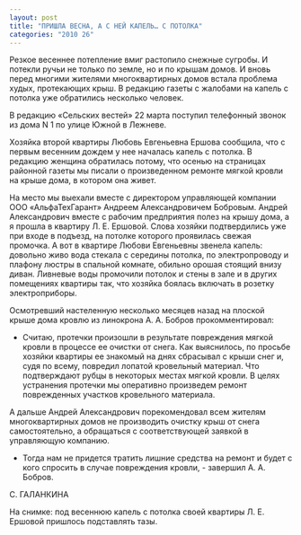 ```yaml
---
layout: post
title: "ПРИШЛА ВЕСНА, А С НЕЙ КАПЕЛЬ… С ПОТОЛКА"
categories: "2010 26"
---
```


Резкое весеннее потепление вмиг растопило снежные сугробы. И потекли ручьи не только по земле, но и по крышам домов. И вновь перед многими жителями многоквартирных домов встала проблема худых, протекающих крыш. В редакцию газеты с жалобами на капель с потолка уже обратились несколько человек.

В редакцию «Сельских вестей» 22 марта поступил телефонный звонок из  дома N 1 по улице Южной в Лежневе.

Хозяйка второй квартиры Любовь Евгеньевна Ершова сообщила, что с первым весенним дождем у нее началась капель с потолка. В редакцию женщина обратилась потому, что осенью на страницах районной газеты мы писали о произведенном ремонте мягкой кровли на крыше дома, в котором она живет.

На место мы выехали вместе с директором управляющей компании ООО «АльфаТехГарант» Андреем Александровичем Бобровым. Андрей Александрович вместе с рабочим предприятия полез на крышу дома, а я прошла в квартиру Л. Е. Ершовой. Слова хозяйки подтвердились уже при входе в подъезд, на потолке которого проявилась свежая промочка. А вот в квартире Любови Евгеньевны звенела капель: довольно живо вода стекала с середины потолка, по электропроводу и плафону люстры в спальной комнате, обильно орошая стоящий внизу диван. Ливневые воды промочили потолок и стены в зале и в других помещениях квартиры так, что хозяйка боялась включать в розетку электроприборы.

Осмотревший настеленную несколько месяцев назад на плоской крыше  дома кровлю из линокрона А. А. Бобров прокомментировал:

- Считаю, протечки произошли в результате повреждения мягкой кровли в процессе ее очистки от снега. Как выяснилось, по просьбе хозяйки квартиры ее знакомый на днях сбрасывал с крыши снег и, судя по всему, повредил лопатой кровельный материал. Что подтверждают рубцы в некоторых местах мягкой кровли. В целях устранения протечки мы оперативно произведем ремонт поврежденных участков кровельного материала.

А дальше Андрей Александрович порекомендовал всем жителям многоквартирных домов не производить очистку крыш от снега самостоятельно, а обращаться с соответствующей заявкой в управляющую компанию.

- Тогда нам не придется тратить лишние средства на ремонт и будет с кого спросить в случае повреждения кровли, - завершил А. А. Бобров.

С. ГАЛАНКИНА

На снимке: под весеннюю капель с потолка своей квартиры Л. Е. Ершовой пришлось подставлять тазы.


